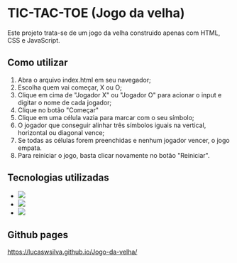 # TIC-TAC-TOE (Jogo da velha)

Este projeto trata-se de um jogo da velha construido apenas com HTML, CSS e JavaScript.

## Como utilizar
1. Abra o arquivo index.html em seu navegador;
2. Escolha quem vai começar, X ou O;
3. Clique em cima de "Jogador X" ou "Jogador O" para acionar o input e digitar o nome de cada jogador;
4. Clique no botão "Começar"
5. Clique em uma célula vazia para marcar com o seu símbolo;
6. O jogador que conseguir alinhar três símbolos iguais na vertical, horizontal ou diagonal vence;
7. Se todas as células forem preenchidas e nenhum jogador vencer, o jogo empata.
8. Para reiniciar o jogo, basta clicar novamente no botão "Reiniciar".

## Tecnologias utilizadas
- <img src="https://img.shields.io/badge/-HTML5-orange"/>
- <img src="https://img.shields.io/badge/-CSS3-blue" />
- <img src="https://img.shields.io/badge/-JavaScript-yellow" />

## Github pages
https://lucaswsilva.github.io/Jogo-da-velha/

